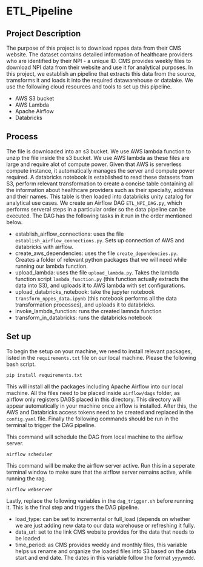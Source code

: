 # ETL_Pipeline

## Project Description

The purpose of this project is to download nppes data from their CMS website. The dataset contains detailed information of healthcare providers who are identified by their NPI - a unique ID. CMS provides weekly files to download NPI data from their website and use it for analytical purposes. In this project, we establish an pipeline that extracts this data from the source, tramsforms it and loads it into the required datawarehouse or datalake. We use the following cloud resources and tools to set up this pipeline. 

- AWS S3 bucket
- AWS Lambda
- Apache Airflow
- Databricks
  
## Process

The file is downloaded into an s3 bucket. We use AWS lambda function to unzip the file inside the s3 bucket. We use AWS lambda as these files are large and require alot of compute power. Given that AWS is serverless compute instance, it automatically manages the server and compute power required. A databricks notebook is established to read these datasets from S3, perform relevant transformation to create a concise table containing all the information about healthcare providers such as their specialty, address and their names. This table is then loaded into databricks unity catalog for analytical use cases. We create an Airflow DAG `ETL_NPI_DAG.py`, which performs serveral steps in a particular order so the data pipeline can be executed. The DAG has the following tasks in it run in the order mentioned below.

- establish_airflow_connections: uses the file `establish_airflow_connections.py`. Sets up connection of AWS and databricks with airflow.
- create_aws_dependencies: uses the file `create_dependencies.py`. Creates a folder of relevant python packages that we will need while running our lambda function.
- upload_lambda: uses the file `upload_lambda.py`. Takes the lambda function script  `lambda_function.py` (this function actually extracts the data into S3), and uploads it to AWS lambda with set configurations. 
- upload_databricks_notebook: take the jupyter notebook `transform_nppes_data.ipynb` (this notebook performs all the data transformation processes), and uploads it to databricks.
- invoke_lambda_function: runs the created lamnda function
- transform_in_databricks: runs the databricks notebook
  


## Set up 

To begin the setup on your machine, we need to install relevant packages, listed in the `requirements.txt` file on our local machine. Please the following bash script. 

```pip install requirements.txt```

This will install all the packages including Apache Airflow into our local machine. All the files need to be placed inside `airflow/dags` folder, as airflow only registers DAGS placed in this directory. This directory will appear automatically in your machine once airflow is installed. After this, the AWS and Databricks access tokens need to be created and replaced in the `config.yaml` file. Finally the following commands should be run in the terminal to trigger the DAG pipeline. 

This command will schedule the DAG from local machine to the airflow server. 

```airflow scheduler```

This command will be make the airflow server active. Run this in a seperate terminal window to make sure that the airflow server remains active, while running the rag.

```airflow webserver```

Lastly, replace the following variables in the `dag_trigger.sh` before running it. This is the final step and triggers the DAG pipeline.

- load_type: can be set to incremental or full_load (depends on whether we are just adding new data to our data warehouse or refreshing it fully.
- data_url: set to the link CMS website provides for the data that needs to be loaded
- time_period: as CMS provides weekly and monthly files, this variable helps us rename and organize the loaded files into S3 based on the data start and end date. The dates in this variable follow the format `yyyymmdd`.
